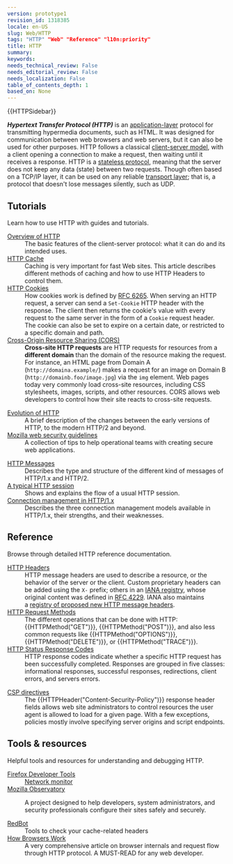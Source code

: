 ```yaml
---
version: prototype1
revision_id: 1318385
locale: en-US
slug: Web/HTTP
tags: "HTTP" "Web" "Reference" "l10n:priority"
title: HTTP
summary: 
keywords: 
needs_technical_review: False
needs_editorial_review: False
needs_localization: False
table_of_contents_depth: 1
based_on: None
---
```

<div>{{HTTPSidebar}}</div>

<p class="summary"><strong><dfn>Hypertext Transfer Protocol (HTTP)</dfn></strong>&nbsp;is an&nbsp;<a href="https://en.wikipedia.org/wiki/Application_Layer">application-layer</a>&nbsp;protocol for transmitting hypermedia documents, such as HTML.&nbsp;It was designed for communication between web browsers and web servers, but it can also be used for other purposes. HTTP follows a classical&nbsp;<a href="https://en.wikipedia.org/wiki/Client%E2%80%93server_model">client-server model</a>, with a client opening a connection to make a request, then waiting until it receives a response. HTTP is a&nbsp;<a href="https://en.wikipedia.org/wiki/Stateless_protocol">stateless protocol</a>, meaning that the server does not keep any data (state) between two requests. Though often based on a TCP/IP layer, it can be used on any reliable&nbsp;<a href="http://en.wikipedia.org/wiki/Transport_Layer">transport layer</a>; that is, a protocol that doesn't lose messages silently, such as UDP.</p>

<div class="column-container">
<div class="column-half">
<h2 id="Tutorials">Tutorials</h2>

<p>Learn how to use HTTP with guides and tutorials.</p>

<dl>
 <dt><a href="https://developer.mozilla.org/en-US/docs/Web/HTTP/Overview">Overview of HTTP</a></dt>
 <dd>The basic features of the client-server protocol: what it can do and its intended uses.</dd>
 <dt><a href="https://developer.mozilla.org/en-US/docs/Web/HTTP/Caching">HTTP Cache</a></dt>
 <dd>Caching is very important for fast Web sites. This article describes different methods of caching and how to use HTTP Headers to control them.</dd>
 <dt><a href="https://developer.mozilla.org/en-US/docs/Web/HTTP/Cookies">HTTP Cookies</a></dt>
 <dd>How cookies work is defined by&nbsp;<a href="http://tools.ietf.org/html/rfc6265">RFC 6265</a>. When serving an HTTP request, a server can send a&nbsp;<code>Set-Cookie</code>&nbsp;HTTP header with the response. The client then returns the cookie's value with every request to the same server in the form of a&nbsp;<code>Cookie</code>&nbsp;request header. The cookie can also be set to expire on a certain date, or restricted to a specific domain and path.</dd>
 <dt><a href="/en-US/docs/Web/HTTP/CORS">Cross-Origin Resource Sharing (CORS)</a></dt>
 <dd><strong>Cross-site HTTP requests</strong>&nbsp;are HTTP requests for resources from a <strong>different domain</strong> than the domain of the resource making the request. For instance, an HTML page from Domain A (<code>http://domaina.example/</code>) makes a request for an image on Domain B (<code>http://domainb.foo/image.jpg</code>) via the&nbsp;<code>img</code>&nbsp;element. Web pages today very commonly load cross-site resources, including CSS stylesheets, images, scripts, and other resources. CORS allows web developers to control how their site reacts to cross-site requests.</dd>
</dl>

<dl>
 <dt><a href="https://developer.mozilla.org/en-US/docs/Web/HTTP/Basics_of_HTTP/Evolution_of_HTTP">Evolution of HTTP</a></dt>
 <dd>A brief description of the changes between the early versions of HTTP, to the modern HTTP/2 and beyond.</dd>
 <dt><a href="https://wiki.mozilla.org/Security/Guidelines/Web_Security">Mozilla web security guidelines</a></dt>
 <dd>A collection of tips to help operational teams with creating secure web applications.</dd>
</dl>

<dl>
 <dt><a href="https://developer.mozilla.org/en-US/docs/Web/HTTP/Messages">HTTP Messages</a></dt>
 <dd>Describes the type and structure of the different kind of messages of HTTP/1.x and HTTP/2.</dd>
 <dt><a href="https://developer.mozilla.org/en-US/docs/Web/HTTP/Session">A typical HTTP session</a></dt>
 <dd>Shows and explains the flow of a usual HTTP session.</dd>
 <dt><a href="https://developer.mozilla.org/en-US/docs/Web/HTTP/Connection_management_in_HTTP_1.x">Connection management in HTTP/1.x</a></dt>
 <dd>Describes the three connection management models available in HTTP/1.x, their strengths, and their weaknesses.</dd>
</dl>
</div>

<div class="column-half">
<h2 id="Reference">Reference</h2>

<p>Browse through detailed HTTP reference documentation.</p>

<dl>
 <dt><a href="https://developer.mozilla.org/en-US/docs/Web/HTTP/Headers">HTTP Headers</a></dt>
 <dd>HTTP message headers are used to describe a resource, or the behavior of the server or the client. Custom proprietary headers can be added using the&nbsp;<code>X-</code>&nbsp;prefix; others in an&nbsp;<a href="http://www.iana.org/assignments/message-headers/perm-headers.html">IANA registry</a>, whose original content was defined in&nbsp;<a href="http://tools.ietf.org/html/rfc4229">RFC 4229</a>. IANA also maintains a&nbsp;<a href="http://www.iana.org/assignments/message-headers/prov-headers.html">registry of proposed new HTTP message headers</a>.</dd>
 <dt><a href="https://developer.mozilla.org/en-US/docs/Web/HTTP/Methods">HTTP Request Methods</a></dt>
 <dd>The different operations that can be done with HTTP: {{HTTPMethod("GET")}}, {{HTTPMethod("POST")}}, and also less common requests like {{HTTPMethod("OPTIONS")}}, {{HTTPMethod("DELETE")}}, or {{HTTPMethod("TRACE")}}.</dd>
 <dt><a href="https://developer.mozilla.org/en-US/docs/Web/HTTP/Response_codes">HTTP Status Response Codes</a></dt>
 <dd>HTTP response codes indicate whether a specific HTTP request has been successfully completed. Responses are grouped in five classes: informational responses, successful responses, redirections, client errors, and servers errors.</dd>
</dl>

<dl>
 <dt><a href="/en-US/docs/Web/HTTP/Headers/Content-Security-Policy">CSP directives</a></dt>
 <dd>The {{HTTPHeader("Content-Security-Policy")}} response header fields allows web site administrators to control resources the user agent is allowed to load for a given page. With a few exceptions, policies mostly involve specifying server origins and script endpoints.</dd>
</dl>

<h2 id="Tools_resources">Tools &amp; resources</h2>

<p>Helpful tools and resources for understanding and debugging HTTP.</p>

<dl>
 <dt><a href="/en-US/docs/Tools">Firefox Developer Tools</a></dt>
 <dd><a href="/en-US/docs/Tools/Network_Monitor">Network monitor</a></dd>
 <dt><a href="https://observatory.mozilla.org/">Mozilla Observatory</a></dt>
 <dd>
 <p>A project designed to help developers, system administrators, and security professionals configure their sites safely and securely.</p>
 </dd>
 <dt><a class="external" href="https://redbot.org/">RedBot</a></dt>
 <dd>Tools to check your cache-related headers</dd>
 <dt><a href="http://www.html5rocks.com/en/tutorials/internals/howbrowserswork/">How Browsers Work</a></dt>
 <dd>A very comprehensive article on browser internals and request flow through HTTP protocol. A MUST-READ for any web developer.</dd>
</dl>
</div>
</div>

